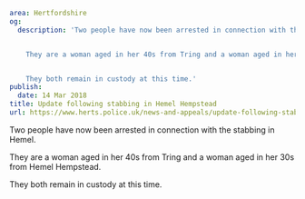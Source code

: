 ```yaml
area: Hertfordshire
og:
  description: 'Two people have now been arrested in connection with the stabbing in Hemel.


    They are a woman aged in her 40s from Tring and a woman aged in her 30s from Hemel Hempstead.


    They both remain in custody at this time.'
publish:
  date: 14 Mar 2018
title: Update following stabbing in Hemel Hempstead
url: https://www.herts.police.uk/news-and-appeals/update-following-stabbing-in-hemel-hempstead
```

Two people have now been arrested in connection with the stabbing in Hemel.

They are a woman aged in her 40s from Tring and a woman aged in her 30s from Hemel Hempstead.

They both remain in custody at this time.
